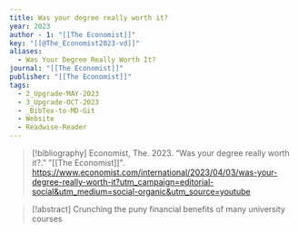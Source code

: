 ```yaml
---
title: Was your degree really worth it?
year: 2023
author - 1: "[[The Economist]]"
key: "[[@The_Economist2023-vd]]"
aliases:
  - Was Your Degree Really Worth It?
journal: "[[The Economist]]"
publisher: "[[The Economist]]"
tags:
  - 2_Upgrade-MAY-2023
  - 3_Upgrade-OCT-2023
  - _BibTex-to-MD-Git
  - Website
  - Readwise-Reader
---
```


> [!bibliography]
> Economist, The. 2023. “Was your degree really worth it?.” "[[The Economist]]". https://www.economist.com/international/2023/04/03/was-your-degree-really-worth-it?utm_campaign=editorial-social&utm_medium=social-organic&utm_source=youtube

> [!abstract]
> Crunching the puny financial benefits of many university courses